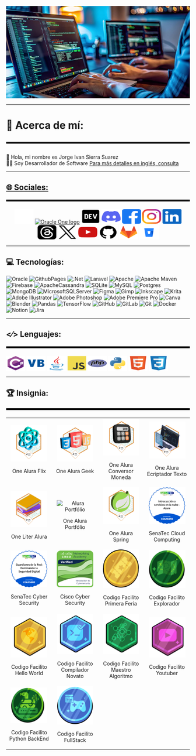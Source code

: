 <div align="center">
<img src="assets/images/techs/jpg/banner/developer.jpg" alt="Banner"/>
</div>

<hr>

# 💫 Acerca de mí:<br><hr style="border: 2px solid black;">
<div align="left">
👋 Hola, mi nombre es Jorge Ivan Sierra Suarez <br>👨‍💻 Soy Desarrollador de Software
<a href="README.md" target="_blank">Para más detalles en inglés, consulta 
</div>

<hr>

## 🌐 Sociales:<br><hr style="border: 2px solid black;">
<!--[![Behance](https://img.shields.io/badge/Behance-1769ff?logo=behance&logoColor=white)](https://behance.net/jissbossh)
[![Discord](https://img.shields.io/badge/Discord-%237289DA.svg?logo=discord&logoColor=white)](https://discord.gg/jissbossh)
[![Facebook](https://img.shields.io/badge/Facebook-%231877F2.svg?logo=Facebook&logoColor=white)](https://facebook.com/jissbossh)
[![Instagram](https://img.shields.io/badge/Instagram-%23E4405F.svg?logo=Instagram&logoColor=white)](https://instagram.com/jissbossh)
[![LinkedIn](https://img.shields.io/badge/LinkedIn-%230077B5.svg?logo=linkedin&logoColor=white)](https://linkedin.com/in/jissbossh)
[![Medium](https://img.shields.io/badge/Medium-12100E?logo=medium&logoColor=white)](https://medium.com/@jissbossh)
[![Pinterest](https://img.shields.io/badge/Pinterest-%23E60023.svg?logo=Pinterest&logoColor=white)](https://pinterest.com/jissbossh) [![Quora](https://img.shields.io/badge/Quora-%23B92B27.svg?logo=Quora&logoColor=white)](https://quora.com/profile/jissbossh)
[![Reddit](https://img.shields.io/badge/Reddit-%23FF4500.svg?logo=Reddit&logoColor=white)](https://reddit.com/user/jissbossh)
[![Stack Overflow](https://img.shields.io/badge/-Stackoverflow-FE7A16?logo=stack-overflow&logoColor=white)](https://stackoverflow.com/users/jissbossh)
[![TikTok](https://img.shields.io/badge/TikTok-%23000000.svg?logo=TikTok&logoColor=white)](https://tiktok.com/@jissbossh)
[![Twitch](https://img.shields.io/badge/Twitch-%239146FF.svg?logo=Twitch&logoColor=white)](https://twitch.tv/jissbossh)
[![X](https://img.shields.io/badge/X-black.svg?logo=X&logoColor=white)](https://x.com/jissbossh)
[![YouTube](https://img.shields.io/badge/YouTube-%23FF0000.svg?logo=YouTube&logoColor=white)](https://youtube.com/@jissbossh)
[![Codepen](https://img.shields.io/badge/Codepen-000000?style=for-the-badge&logo=codepen&logoColor=white)](https://codepen.io/jissbossh)
[![Mastodon](https://img.shields.io/badge/-MASTODON-%232B90D9?style=for-the-badge&logo=mastodon&logoColor=white)](https://mastodon.social/@jissbossh)

<hr>-->

<div align="center">
  <a href="https://app.aluracursos.com/user/jissbossh
" target="_blank"><img src="assets/icons/social/svg/alura/default.svg" width="52" height="40" alt="Alura logo"/></a>
  <a href="https://app.aluracursos.com/emprega-one/profile/jissbossh
" target="_blank"><img src="https://aprende.goodneighbors.cl/wp-content/uploads/2022/02/ONE_logo_rgb-768x408.png" width="52" height="40" alt="Oracle One logo"/></a>
  <a href="https://dev.to/jissbossh" target="_blank"><img src="assets/icons/social/svg/devto/default.svg" width="52" height="40" alt="Dev.To logo"/></a>
  <a href="https://discord.gg/JGSBF8UMup
" target="_blank"><img src="assets/icons/social/svg/discord/default.svg" width="52" height="40" alt="Discord logo"/></a>
  <a href="https://www.facebook.com/jissbossh" target="_blank"><img src="assets/icons/social/svg/facebook/default.svg" width="52" height="40" alt="Facebook logo"/></a>  
  <a href="https://www.instagram.com/jissbossh"><img src="assets/icons/social/svg/instagram/default.svg" width="52" height="40" alt="Instagram logo"/></a>
  <a href="https://www.linkedin.com/in/jissbossh"><img src="assets/icons/social/svg/linkedin/default.svg" width="52" height="40" alt="Linkedin logo"/></a>
  <a href="https://www.threads.net/@jissbossh"><img src="assets/icons/social/svg/threads/default.svg" width="52" height="40" alt="Threads logo"/></a>
  <!--<a href="https://www.tiktok.com/@jissbossh"><img src="assets/icons/social/svg/tiktok/default.svg" width="52" height="40" alt="Tiktok logo"/></a>
  <a href="https://www.twitch.tv/jissbossh"><img src="assets/icons/social/svg/twitch/default.svg" width="52" height="40" alt="Twitch logo"/></a>-->
  <a href="https://x.com/jissbossh"><img src="assets/icons/social/svg/x/default.svg" width="52" height="40" alt="X logo"/></a>
  <a href="https://www.youtube.com/@jissbossh"><img src="assets/icons/social/svg/youtube/default.svg" width="52" height="40" alt="Youtube logo"/></a>
  <a href="https://github.com/jissbossh" target="_blank"><img src="assets/icons/social/svg/github/default.svg" width="52" height="40" alt="GitHUb logo"/></a>
  <a href="https://gitlab.com/jissbossh/jissbossh" target="_blank"><img src="assets/icons/social/svg/gitlab/default.svg" width="52" height="40" alt="GitLab logo"/></a>
  <a href="https://bitbucket.org/jissbossh/jissbossh" target="_blank"><img src="assets/icons/social/svg/bitbucket/default.svg" width="52" height="40" alt="BitBucket logo"/></a>
</div>

<hr>

## 💻 Tecnologías:
<!--![C#](https://img.shields.io/badge/c%23-%23239120.svg?style=for-the-badge&logo=csharp&logoColor=white)
![Java](https://img.shields.io/badge/java-%23ED8B00.svg?style=for-the-badge&logo=openjdk&logoColor=white)
![HTML5](https://img.shields.io/badge/html5-%23E34F26.svg?style=for-the-badge&logo=html5&logoColor=white)
![PHP](https://img.shields.io/badge/php-%23777BB4.svg?style=for-the-badge&logo=php&logoColor=white)
![Python](https://img.shields.io/badge/python-3670A0?style=for-the-badge&logo=python&logoColor=ffdd54)
![JavaScript](https://img.shields.io/badge/javascript-%23323330.svg?style=for-the-badge&logo=javascript&logoColor=%23F7DF1E)
![CSS3](https://img.shields.io/badge/css3-%231572B6.svg?style=for-the-badge&logo=css3&logoColor=white)-->
![Oracle](https://img.shields.io/badge/Oracle-F80000?style=for-the-badge&logo=oracle&logoColor=white)
![GithubPages](https://img.shields.io/badge/github%20pages-121013?style=for-the-badge&logo=github&logoColor=white)
![.Net](https://img.shields.io/badge/.NET-5C2D91?style=for-the-badge&logo=.net&logoColor=white)
![Laravel](https://img.shields.io/badge/laravel-%23FF2D20.svg?style=for-the-badge&logo=laravel&logoColor=white)
![Apache](https://img.shields.io/badge/apache-%23D42029.svg?style=for-the-badge&logo=apache&logoColor=white)
![Apache Maven](https://img.shields.io/badge/Apache%20Maven-C71A36?style=for-the-badge&logo=Apache%20Maven&logoColor=white)
![Firebase](https://img.shields.io/badge/firebase-a08021?style=for-the-badge&logo=firebase&logoColor=ffcd34)
![ApacheCassandra](https://img.shields.io/badge/cassandra-%231287B1.svg?style=for-the-badge&logo=apache-cassandra&logoColor=white)
![SQLite](https://img.shields.io/badge/sqlite-%2307405e.svg?style=for-the-badge&logo=sqlite&logoColor=white)
![MySQL](https://img.shields.io/badge/mysql-4479A1.svg?style=for-the-badge&logo=mysql&logoColor=white)
![Postgres](https://img.shields.io/badge/postgres-%23316192.svg?style=for-the-badge&logo=postgresql&logoColor=white)
![MongoDB](https://img.shields.io/badge/MongoDB-%234ea94b.svg?style=for-the-badge&logo=mongodb&logoColor=white)
![MicrosoftSQLServer](https://img.shields.io/badge/Microsoft%20SQL%20Server-CC2927?style=for-the-badge&logo=microsoft%20sql%20server&logoColor=white) ![Figma](https://img.shields.io/badge/figma-%23F24E1E.svg?style=for-the-badge&logo=figma&logoColor=white)
![Gimp](https://img.shields.io/badge/Gimp-657D8B?style=for-the-badge&logo=gimp&logoColor=FFFFFF)
![Inkscape](https://img.shields.io/badge/Inkscape-e0e0e0?style=for-the-badge&logo=inkscape&logoColor=080A13)
![Krita](https://img.shields.io/badge/Krita-203759?style=for-the-badge&logo=krita&logoColor=EEF37B)
![Adobe Illustrator](https://img.shields.io/badge/adobe%20illustrator-%23FF9A00.svg?style=for-the-badge&logo=adobe%20illustrator&logoColor=white)
![Adobe Photoshop](https://img.shields.io/badge/adobe%20photoshop-%2331A8FF.svg?style=for-the-badge&logo=adobe%20photoshop&logoColor=white)
![Adobe Premiere Pro](https://img.shields.io/badge/Adobe%20Premiere%20Pro-9999FF.svg?style=for-the-badge&logo=Adobe%20Premiere%20Pro&logoColor=white)
![Canva](https://img.shields.io/badge/Canva-%2300C4CC.svg?style=for-the-badge&logo=Canva&logoColor=white)
![Blender](https://img.shields.io/badge/blender-%23F5792A.svg?style=for-the-badge&logo=blender&logoColor=white)
![Pandas](https://img.shields.io/badge/pandas-%23150458.svg?style=for-the-badge&logo=pandas&logoColor=white)
![TensorFlow](https://img.shields.io/badge/TensorFlow-%23FF6F00.svg?style=for-the-badge&logo=TensorFlow&logoColor=white)
![GitHub](https://img.shields.io/badge/github-%23121011.svg?style=for-the-badge&logo=github&logoColor=white)
![GitLab](https://img.shields.io/badge/gitlab-%23181717.svg?style=for-the-badge&logo=gitlab&logoColor=white)
![Git](https://img.shields.io/badge/git-%23F05033.svg?style=for-the-badge&logo=git&logoColor=white)
![Docker](https://img.shields.io/badge/docker-%230db7ed.svg?style=for-the-badge&logo=docker&logoColor=white)
![Notion](https://img.shields.io/badge/Notion-%23000000.svg?style=for-the-badge&logo=notion&logoColor=white)
![Jira](https://img.shields.io/badge/jira-%230A0FFF.svg?style=for-the-badge&logo=jira&logoColor=white)

<hr>

## <⁄> Lenguajes:<br><hr style="border: 2px solid black;">
<div align="left">
<a href="https://learn.microsoft.com/en-us/dotnet/csharp/" target="_blank"><img src="assets/icons/techs/svg/csharp/default.svg" width="52" height="40" alt="C# logo"/></a>
<a href="https://learn.microsoft.com/en-us/dotnet/visual-basic/" target="_blank"><img src="assets/icons/techs/svg/vb/default.svg" width="52" height="40" alt="Visual Basic logo"/></a>
<a href="https://www.oracle.com/java/" target="_blank"><img src="assets/icons/techs/svg/java/default.svg" width="52" height="40" alt="Java logo"/></a>
<a href="https://developer.mozilla.org/en/docs/Web/JavaScript" target="_blank"><img src="assets/icons/techs/svg/javascript/default.svg" width="52" height="40" alt="JavaScript logo"/></a>
<a href="https://www.php.net/manual/en/" target="_blank"><img src="assets/icons/techs/svg/php/default.svg" width="52" height="40" alt="Php logo"/></a>
<a href="https://docs.python.org/3/" target="_blank"><img src="assets/icons/techs/svg/python/default.svg" width="52" height="40" alt="Phython logo"/></a>
<a href="https://developer.mozilla.org/en/docs/Web/HTML" target="_blank"><img src="assets/icons/techs/svg/html/default.svg" width="52" height="40" alt="Html logo"/></a>
<a href="https://developer.mozilla.org/en/docs/Web/CSS" target="_blank"><img src="assets/icons/techs/svg/css/default.svg" width="52" height="40" alt="Css logo"/></a>
</div>

<hr>


## 🏆 Insignia:<br><hr style="border: 2px solid black;">

<table align="center">
  <tr>
    <td align="center" style="width: 15%;">
      <img src="assets/images/insignias/png/Badge-AluraFlix.png" alt="Alura Flix" style="max-width: 100px; width: 100%; height: auto;">
      <br>
      <p>One Alura Flix</p>
    </td>
    <td align="center" style="width: 15%;">
      <img src="assets/images/insignias/png/Badge-AluraGeek.png" alt="Alura Geek" style="max-width: 100px; width: 100%; height: auto;">
      <br>
      <p>One Alura Geek</p>
    </td>
    <td align="center" style="width: 15%;">
      <img src="assets/images/insignias/png/Badge-Conversor.png" alt="Alura Conversor Moneda" style="max-width: 100px; width: 100%; height: auto;">
      <br>
      <p>One Alura Conversor Moneda</p>
    </td>
    <td align="center" style="width: 15%;">
      <img src="assets/images/insignias/png/Badge-Ecriptador.png" alt="Alura Ecriptador de Texto" style="max-width: 100px; width: 100%; height: auto;">
      <br>
      <p>One Alura Ecriptador Texto</p>
    </td>
  </tr>
  <tr>
    <td align="center" style="width: 25%;">
      <img src="assets/images/insignias/png/Badge-LiterAlura.png" alt="Liter Alura" style="max-width: 100px; width: 100%; height: auto;">
      <br>
      <p>One Liter Alura</p>
    </td>
    <td align="center" style="width: 25%;">
      <img src="assets/images/insignias/png/Badge-Portfólio.png" alt="Alura Portfólio" style="max-width: 100px; width: 100%; height: auto;">
      <br>
      <p>One Alura Portfólio</p>
    </td>
    <td align="center" style="width: 25%;">
      <img src="assets/images/insignias/png/Badge-Spring.png" alt="Alura Spring" style="max-width: 100px; width: 100%; height: auto;">
      <br>
      <p>One Alura Spring</p>
    </td>
    <td align="center" style="width: 25%;">
      <img src="assets/images/insignias/png/Badge-Cloud-Computing.png" alt="Cloud Computing" style="max-width: 100px; width: 100%; height: auto;">
      <br>
      <p>SenaTec Cloud Computing</p>
    </td>
  </tr>
  <tr>
    <td align="center" style="width: 25%;">
      <img src="assets/images/insignias/png/Badge-Cyber-Security.png" alt="Cyber Security" style="max-width: 100px; width: 100%; height: auto;">
      <br>
      <p>SenaTec Cyber Security</p>
    </td>
    <td align="center" style="width: 25%;">
      <img src="assets/images/insignias/png/Badge-Cyber-Security1.png" alt="Cyber Security" style="max-width: 100px; width: 100%; height: auto;">
      <br>
      <p>Cisco Cyber Security</p>
    </td>
    <td align="center" style="width: 25%;">
      <img src="assets/images/insignias/png/Badge-First-Feria.png" alt="Primera Feria" style="max-width: 100px; width: 100%; height: auto;">
      <br>
      <p>Codigo Facilito Primera Feria</p>
    </td>
    <td align="center" style="width: 25%;">
      <img src="assets/images/insignias/png/Badge-Explorador.png" alt="Explorador" style="max-width: 100px; width: 100%; height: auto;">
      <br>
      <p>Codigo Facilito Explorador</p>
    </td>
  </tr>
  <tr>
    <td align="center" style="width: 25%;">
      <img src="assets/images/insignias/png/Badge-Hello-World.png" alt="" style="max-width: 100px; width: 100%; height: auto;">
      <br>
      <p>Codigo Facilito Hello World</p>
    </td>
    <td align="center" style="width: 25%;">
      <img src="assets/images/insignias/png/Badge-Compilador-Novato.png" alt="Compilador Novato" style="max-width: 100px; width: 100%; height: auto;">
      <br>
      <p>Codigo Facilito Compilador Novato</p>
    </td>
    <td align="center" style="width: 25%;">
      <img src="assets/images/insignias/png/Badge-Maestro-de-Algoritmo.png" alt="Maestro Algoritmo" style="max-width: 100px; width: 100%; height: auto;">
      <br>
      <p>Codigo Facilito Maestro Algoritmo</p>
    </td>
    <td align="center" style="width: 25%;">
      <img src="assets/images/insignias/png/Badge-Youtuber.png" alt="Youtuber" style="max-width: 100px; width: 100%; height: auto;">
      <br>
      <p>Codigo Facilito Youtuber</p>
    </td>
  </tr>
  <tr>
    <td align="center" style="width: 25%;">
      <img src="assets/images/insignias/png/Badge-Python-Backend.png" alt="Python BackEnd" style="max-width: 100px; width: 100%; height: auto;">
      <br>
      <p>Codigo Facilito Python BackEnd</p>
    </td>
    <td align="center" style="width: 25%;">
      <img src="assets/images/insignias/png/Badge-Fullstack.png" alt="FullStack" style="max-width: 100px; width: 100%; height: auto;">
      <br>
      <p>Codigo Facilito FullStack</p>
    </td>
    <!--
    <td align="center" style="width: 25%;">
      <img src="assets/images/insignias/png/Badge-Maestro-de-Algoritmo.png" alt="" style="max-width: 100px; width: 100%; height: auto;">
      <br>
      <p></p>
    </td>
    <td align="center" style="width: 25%;">
      <img src="assets/images/insignias/png/Badge-Youtuber.png" alt="" style="max-width: 100px; width: 100%; height: auto;">
      <br>
      <p></p>
    </td>
    -->
  </tr>
</table>

<!--
<div align="left">
<img src="assets/images/insignias/png/Badge-AluraFlix.png" width="100" height="100" alt="Alura Flix"/>
<img src="assets/images/insignias/png/Badge-AluraGeek.png" width="100" height="100" alt="Alura Geek"/>
<img src="assets/images/insignias/png/Badge-Conversor.png" width="100" height="100" alt="Conversor"/>
<img src="assets/images/insignias/png/Badge-Ecriptador.png" width="100" height="100" alt="Ecriptador"/>  
<img src="assets/images/insignias/png/Badge-LiterAlura.png" width="100" height="100" alt="Liter Alura"/>  
<img src="assets/images/insignias/png/Badge-Portfólio.png" width="100" height="100" alt="Portfólio"/>  
<img src="assets/images/insignias/png/Badge-Spring.png" width="100" height="100" alt="Spring"/>  
<img src="assets/images/insignias/png/Badge-Cloud-Computing.png" width="100" height="100" alt="Cloud Computing"/>
<img src="assets/images/insignias/png/Badge-Cyber-Security.png" width="100" height="100" alt="Cyber Security"/>
  
<img src="assets/images/insignias/png/Badge-Cyber-Security1.png" width="100" height="100" alt="Cyber Security"/> 
<img src="assets/images/insignias/png/Badge-First-Feria.png" width="100" height="100" alt="First-Feria"/>

</div>

<hr>

## 📊 Estadísticas de GitHub:
<div align="left"> 
  <div align="left">
    <img width="500" height="200" src="https://github-readme-stats.vercel.app/api?username=jissbossh&theme=radical&hide_border=false&include_all_commits=true&count_private=true&card_width=500" alt="Github Stats"/>
    </div>
    <div width="500" height="200" align="left">
      <img src="https://github-readme-stats.vercel.app/api/top-langs/?username=jissbossh&theme=radical&hide_border=false&include_all_commits=true&count_private=true&card_width=500"alt="Top Langs"/>
      </div>
      <div width="500" height="300" align="left">
        <img src="https://github-readme-streak-stats.herokuapp.com/?user=jissbossh&theme=radical&hide_border=false&card_width=500&card_height=200" alt="Readme Streak-Stats"/>
      </div>    
</div>

<hr>

## 🔝 Repositorio más Contribuido:
<div align="left"><img src="https://github-contributor-stats.vercel.app/api?username=jissbossh&limit=5&theme=radical&combine_all_yearly_contributions=true&hide_contributor_rank=false"/>
</div>

<hr>

## 🏆 Trofeos de GitHub:
<div align="center">
  <img src="https://github-profile-trophy.vercel.app/?username=jissbossh&theme=radical&no-frame=false&no-bg=false&margin-w=4"/>
</div>

<hr>

## 🧿 Visitantes:
<div align="center">
  <img src="https://visitor-badge.laobi.icu/badge?page_id=jissbossh.jissbossh&theme=radical&format=true" alt="Visitor badge"/>
  </div>
<div align="center">
  <img src="https://komarev.com/ghpvc/?username=jissbossh&theme=radical&format=true" alt="Visitor badge"/>
  </div>
</div>

<hr>

## 👁 Vistos:
<div align="center"><img src="https://profile-counter.glitch.me/jissbossh/count.svg?&theme=radical&format=true" height="40" width="200" alt="Visitor badge"/><hr>
</div>--> 

<!--
Here are some ideas to get you started:

- 🔭 I’m currently working on ...
- 🌱 I’m currently learning ...
- 👯 I’m looking to collaborate on ...
- 🤔 I’m looking for help with ...
- 💬 Ask me about ...
- 📫 How to reach me: ...
- 😄 Pronouns: ...
- ⚡ Fun fact: ...
-->
